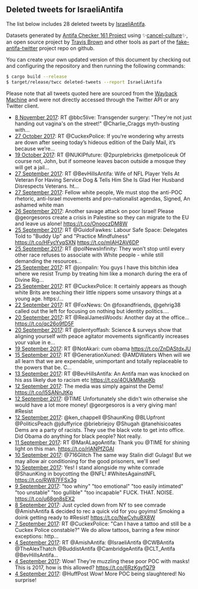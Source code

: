 ## Deleted tweets for IsraeliAntifa

The list below includes 28 deleted tweets by
[IsraeliAntifa](https://twitter.com/IsraeliAntifa).



Datasets generated by [Antifa Checker 161 Project](https://twitter.com/antifacheck161) using ✨[cancel-culture](https://github.com/travisbrown/cancel-culture)✨, an open source project by 
[Travis Brown](https://twitter.com/travisbrown) and other tools as part of the 
[fake-antifa-twitter](https://github.com/antifacheck161/fake-antifa-twitter) project repo on github.

You can create your own updated version of this document by checking out and configuring the
repository and then running the following commands:

```bash
$ cargo build --release
$ target/release/twcc deleted-tweets --report IsraeliAntifa
```

Please note that all tweets quoted here are sourced from the
[Wayback Machine](https://web.archive.org) and were not directly accessed through the Twitter API or
any Twitter client.

* [ 8 November 2017](https://web.archive.org/web/20171108105025/https://twitter.com/IsraeliAntifa/status/928213110913163264): RT @bbc5live: Transgender surgery: "They're not just handing out vagina's on the street!"  @Charlie_Craggs myth-busting with…  <!--928213110913163264-->
* [27 October 2017](https://web.archive.org/web/20171027084119/https://twitter.com/IsraeliAntifa/status/923831967434596352): RT @CuckexPolice: If you’re wondering why arrests are down after seeing today’s hideous edition of the Daily Mail, it’s because we’re…  <!--923831967434596352-->
* [19 October 2017](https://web.archive.org/web/20171019122736/https://twitter.com/IsraeliAntifa/status/920989810596163584): RT @NUKIPfuture: @2purplebricks @metpoliceuk Of course not, John, but if someone leaves bacon outside a mosque they will get a jail…  <!--920989810596163584-->
* [27 September 2017](https://web.archive.org/web/20170927142309/https://twitter.com/IsraeliAntifa/status/913046356641673216): RT @BevHillsAntifa: Wife of NFL Player Yells At Veteran For Having Service Dog &amp; Tells Him She Is Glad Her Husband Disrespects Veterans. ht… <!--913046356641673216-->
* [27 September 2017](https://web.archive.org/web/20170927125213/https://twitter.com/IsraeliAntifa/status/913023472506458112): Fellow white people,  We must stop the anti-POC rhetoric, anti-Israel movements and pro-nationalist agendas,  Signed, An ashamed white man <!--913023472506458112-->
* [26 September 2017](https://web.archive.org/web/20170926111825/https://twitter.com/IsraeliAntifa/status/912637479106306049): Another savage attack on poor Israel! Please @georgesoros create a crisis in Palestine so they can migrate to the EU and leave us alone! https://t.co/OnooczDM8W <!--912637479106306049-->
* [25 September 2017](https://web.archive.org/web/20170925123528/https://twitter.com/IsraeliAntifa/status/912294481495576577): RT @GuidoFawkes: Labour Safe Space: Delegates Told to "Buddy Up" and "Practice Mindfulness" https://t.co/HFycYyqSXN https://t.co/mIAH2AV6DP <!--912294481495576577-->
* [25 September 2017](https://web.archive.org/web/20170925105106/https://twitter.com/IsraeliAntifa/status/912268216789094405): RT @polNewsInfinity: They won’t stop until every other race refuses to associate with White people - while still demanding the resources…  <!--912268216789094405-->
* [25 September 2017](https://web.archive.org/web/20170925102808/https://twitter.com/IsraeliAntifa/status/912262437042315265): RT @jonpalin: You guys I have this bitchin idea where we resist Trump by treating him like a monarch during the era of Divine Rig…  <!--912262437042315265-->
* [25 September 2017](https://web.archive.org/web/20170925074923/https://twitter.com/IsraeliAntifa/status/912222486275780608): RT @CuckexPolice: It certainly appears as though white Brits are teaching their little nippers some unsavory things at a young age. https:/… <!--912222486275780608-->
* [22 September 2017](https://web.archive.org/web/20170922064709/https://twitter.com/IsraeliAntifa/status/911119661160427520): RT @FoxNews: On @foxandfriends, @gehrig38 called out the left for focusing on nothing but identity politics.…  <!--911119661160427520-->
* [20 September 2017](https://web.archive.org/web/20170920130524/https://twitter.com/IsraeliAntifa/status/910490075141693440): RT @RealJamesWoods: Another day at the office... https://t.co/qc26o9fD5F <!--910490075141693440-->
* [20 September 2017](https://web.archive.org/web/20170920102055/https://twitter.com/IsraeliAntifa/status/910448681589121025): RT @plentyoffash: Science &amp; surveys show that aligning yourself with peace agitator movements significantly increases your value in e…  <!--910448681589121025-->
* [19 September 2017](https://web.archive.org/web/20170919192955/https://twitter.com/IsraeliAntifa/status/910224454097293312): RT @NotAkari: cum obama https://t.co/ZnDAStdxJU <!--910224454097293312-->
* [15 September 2017](https://web.archive.org/web/20170915134025/https://twitter.com/IsraeliAntifa/status/908686948075802624): RT @GenerationXuned: @AMDWaters When will we all learn that we are expendable, unimportant and totally replaceable to the powers that be. C… <!--908686948075802624-->
* [13 September 2017](https://web.archive.org/web/20170913080446/https://twitter.com/IsraeliAntifa/status/907877703231135744): RT @BevHillsAntifa: An Antifa man was knocked on his ass likely due to racism etc   https://t.co/4OUkMMupKb <!--907877703231135744-->
* [12 September 2017](https://web.archive.org/web/20170912224725/https://twitter.com/IsraeliAntifa/status/907737441519505408): The media was simply against the Dems! https://t.co/l5SANnJtKp <!--907737441519505408-->
* [12 September 2017](https://web.archive.org/web/20170912200548/https://twitter.com/IsraeliAntifa/status/907696769353568257): @TIME Unfortunately she didn't win otherwise she would have a lot more money! @georgesoros is a very giving man! #Resist <!--907696769353568257-->
* [12 September 2017](https://web.archive.org/web/20170912150033/https://twitter.com/IsraeliAntifa/status/907619950688436225): @ken_chappell @ShaunKing @BLUpfront @PoliticsPeach @jduffyrice @briebriejoy @Shugah @tanehisicoates Dems are a party of racists. They use the black vote to get into office. Did Obama do anything for black people? Not really. <!--907619950688436225-->
* [11 September 2017](https://web.archive.org/web/20170911162213/https://twitter.com/IsraeliAntifa/status/907278114883063808): RT @MarALagoAntifa: Thank you @TIME for shining light on this man. https://t.co/rlANPfZGAI <!--907278114883063808-->
* [10 September 2017](https://web.archive.org/web/20170910231149/https://twitter.com/IsraeliAntifa/status/907018806245064706): @716Glitch The same way Stalin did! Gulags! But we may allow air conditioning for the good prisoners, we'll see! <!--907018806245064706-->
* [10 September 2017](https://web.archive.org/web/20170910230405/https://twitter.com/IsraeliAntifa/status/907016860100644864): Yes! I stand alongside my white comrade @ShaunKing in boycotting the @NFL! #WhitesAgainstNFL https://t.co/RW87FFSx3g <!--907016860100644864-->
* [ 9 September 2017](https://web.archive.org/web/20170909124943/https://twitter.com/IsraeliAntifa/status/906499861805232128): "too whiny" "too emotional" "too easily intimated" "too unstable" "too gullible" "too incapable"  FUCK. THAT. NOISE. https://t.co/u68gn8sEX2 <!--906499861805232128-->
* [ 8 September 2017](https://web.archive.org/web/20170908192258/https://twitter.com/IsraeliAntifa/status/906236438529888257): Just cycled down from NY to see comrade @AmishAntifa &amp; decided to rec a quick vid for you goyims! Smoking a doink getting ready to #Resist! https://t.co/NwCvhuBX8W <!--906236438529888257-->
* [ 7 September 2017](https://web.archive.org/web/20170907075635/https://twitter.com/IsraeliAntifa/status/905701316651077632): RT @CuckexPolice: "Can I have a tattoo and still be a Cuckex Police constable?"   We do allow tattoos, barring a few minor exceptions: http… <!--905701316651077632-->
* [ 4 September 2017](https://web.archive.org/web/20170904230711/https://twitter.com/IsraeliAntifa/status/904843313022476288): RT @AmishAntifa: @IsraeliAntifa @CWBAntifa @TheAlexThatch @BuddistAntifa @CambridgeAntifa @CLT_Antifa @BevHillsAntifa…  <!--904843313022476288-->
* [ 4 September 2017](https://web.archive.org/web/20170904122247/https://twitter.com/IsraeliAntifa/status/904681144460992512): Wow! They're muzzling these poor POC with masks! This is 2017, how is this allowed? https://t.co/6RzKgyfQ79 <!--904681144460992512-->
* [ 4 September 2017](https://web.archive.org/web/20170904121525/https://twitter.com/IsraeliAntifa/status/904679290599604225): @HuffPost Wow! More POC being slaughtered! No surprise! <!--904679290599604225-->
